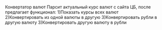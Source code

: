 Конвертатор валют
Парсит актуальный курс валют с сайта ЦБ, после предлагает функционал:
1)Показать курсы всех валют
2)Конвертировать из одной валюты в другую
3)Конвертировать рубли в другую валюту
3)Конвертировать другую валюту в рубли
